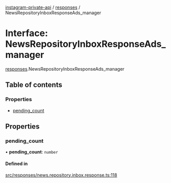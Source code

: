 [instagram-private-api](../../README.md) / [responses](../../modules/responses.md) / NewsRepositoryInboxResponseAds_manager

# Interface: NewsRepositoryInboxResponseAds\_manager

[responses](../../modules/responses.md).NewsRepositoryInboxResponseAds_manager

## Table of contents

### Properties

- [pending\_count](NewsRepositoryInboxResponseAds_manager.md#pending_count)

## Properties

### pending\_count

• **pending\_count**: `number`

#### Defined in

[src/responses/news.repository.inbox.response.ts:118](https://github.com/Nerixyz/instagram-private-api/blob/b3351b9/src/responses/news.repository.inbox.response.ts#L118)
